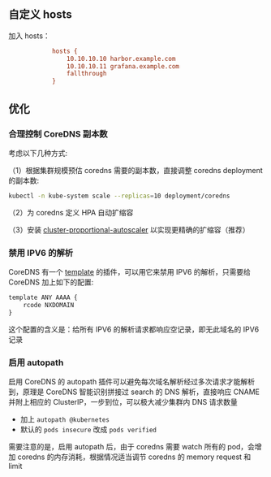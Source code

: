 ## 自定义 hosts

加入 hosts：

```ini
            hosts {
                10.10.10.10 harbor.example.com
                10.10.10.11 grafana.example.com
                fallthrough
            }

```

## 优化

### 合理控制 CoreDNS 副本数

考虑以下几种方式:

（1）根据集群规模预估 coredns 需要的副本数，直接调整 coredns deployment 的副本数:

```bash
kubectl -n kube-system scale --replicas=10 deployment/coredns
```

（2）为 coredns 定义 HPA 自动扩缩容

（3）安装 [cluster-proportional-autoscaler](https://github.com/kubernetes-sigs/cluster-proportional-autoscaler) 以实现更精确的扩缩容（推荐）

### 禁用 IPV6 的解析

CoreDNS 有一个 [template](https://coredns.io/plugins/template/) 的插件，可以用它来禁用 IPV6 的解析，只需要给 CoreDNS 加上如下的配置:

```txt
template ANY AAAA {
    rcode NXDOMAIN
}
```

这个配置的含义是：给所有 IPV6 的解析请求都响应空记录，即无此域名的 IPV6 记录

### 启用 autopath

启用 CoreDNS 的 autopath 插件可以避免每次域名解析经过多次请求才能解析到，原理是 CoreDNS 智能识别拼接过 search 的 DNS 解析，直接响应 CNAME 并附上相应的 ClusterIP，一步到位，可以极大减少集群内 DNS 请求数量

- 加上 `autopath @kubernetes`
- 默认的 `pods insecure` 改成 `pods verified`

需要注意的是，启用 autopath 后，由于 coredns 需要 watch 所有的 pod，会增加 coredns 的内存消耗，根据情况适当调节 coredns 的 memory request 和 limit
